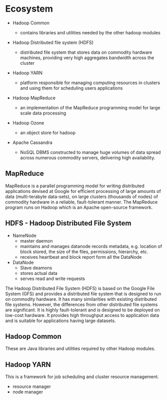 # Ecosystem

- Hadoop Common
    - contains libraries and utilities needed by the other hadoop modules
- Hadoop Distributed file system (HDFS)
    - distributed file system that stores data on commodity hardware machines,
      providing very high aggregates bandwidth across the cluster
- Hadoop YARN
    - platform responsible for managing computing resources in clusters and using them
      for scheduling users applications
- Hadoop MapReduce
    - an implementation of the MapReduce programming model for large scale data processing
- Hadoop Ozone
    - an object store for hadoop

- Apache Cassandra
    - NoSQL DBMS constructed to manage huge volumes of data spread across numerous
      commodity servers, delivering high availability.

## MapReduce

MapReduce is a parallel programming model for writing distributed applications devised at Google for efficient
processing of large amounts of data (multi-terabyte data-sets), on large clusters (thousands of nodes) of commodity
hardware in a reliable, fault-tolerant manner. The MapReduce program runs on Hadoop which is an Apache open-source
framework.

## HDFS - Hadoop Distributed File System

- NameNode
    - master daemon
    - maintains and manages datanode records metadata, e.g. location of block stored, the size of
      the files, permissions, hierarchy, etc.
    - receives heartbeat and block report form all the DataNode
- DataNode
    - Slave deamons
    - stores actual data
    - serves read and write requests

The Hadoop Distributed File System (HDFS) is based on the Google File System (GFS) and provides a distributed file
system that is designed to run on commodity hardware. It has many similarities with existing distributed file
systems. However, the differences from other distributed file systems are significant. It is highly fault-tolerant
and is designed to be deployed on low-cost hardware. It provides high throughput access to application data and is
suitable for applications having large datasets.

## Hadoop Common

These are Java libraries and utilities required by other Hadoop modules.

## Hadoop YARN

This is a framework for job scheduling and cluster resource management.

- resource manager
- node manager
